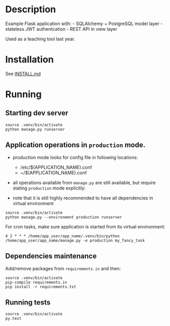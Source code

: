 # Description

Example Flask application with:
    - SQLAlchemy + PostgreSQL model layer
    - stateless JWT authentcation
    - REST API in view layer

Used as a teaching tool last year.

# Installation

See [INSTALL.md](INSTALL.md)

# Running

## Starting dev server

~~~
source .venv/bin/activate
python manage.py runserver
~~~

## Application operations in `production` mode.

- production mode looks for config file in following locations:
    - /etc/$(APPLICATION_NAME).conf
    - ~/$(APPLICATION_NAME).conf

- all operations available from `manage.py` are still available, but require
  stating `production` mode explicitly:

- note that it is still highly recommended to have all dependencies in virtual
  environment

~~~
source .venv/bin/activate
python manage.py --environment production runserver
~~~

For cron tasks, make sure application is started from its virtual environment:

~~~
4 2 * * * /home/app_user/app_name/.venv/bin/python /home/app_user/app_name/manage.py -e production my_fancy_task
~~~

## Dependencies maintenance

Add/remove packages from `requirements.in` and then:

~~~
source .venv/bin/activate
pip-compile requirements.in
pip install -r requirements.txt
~~~

## Running tests

~~~
source .venv/bin/activate
py.test
~~~
